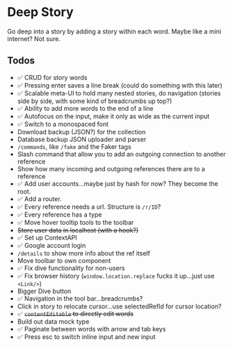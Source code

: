 # Deep Story

Go deep into a story by adding a story within each word. Maybe like a mini internet? Not sure.

## Todos

- ✅ CRUD for story words
- ✅ Pressing enter saves a line break (could do something with this later)
- ✅ Scalable meta-UI to hold many nested stories, do navigation (stories side by side, with some kind of breadcrumbs up top?)
- ✅ Ability to add more words to the end of a line
- ✅ Autofocus on the input, make it only as wide as the current input
- ✅ Switch to a monospaced font
- Download backup (JSON?) for the collection
- Database backup JSON uploader and parser
- `/commands`, like `/fake` and the Faker tags
- Slash command that allow you to add an outgoing connection to another reference
- Show how many incoming and outgoing references there are to a reference
- ✅ Add user accounts...maybe just by hash for now? They become the root.
- ✅ Add a router.
- ✅ Every reference needs a url. Structure is `/r/ID`?
- ✅ Every reference has a type
- ✅ Move hover tooltip tools to the toolbar
- ~~Store user data in localhost (with a hook?)~~
- ✅ Set up ContextAPI
- ✅ Google account login
- `/details` to show more info about the ref itself
- Move toolbar to own component
- ✅ Fix dive functionality for non-users
- ✅ Fix browser history (`window.location.replace` fucks it up...just use `<Link/>`)
- Bigger Dive button
- ✅ Navigation in the tool bar...breadcrumbs?
- Click in story to relocate cursor...use selectedRefId for cursor location?
- ✅ ~~`contentEditable` to directly edit words~~
- Build out data mock type
- ✅ Paginate between words with arrow and tab keys
- ✅ Press esc to switch inline input and new input
